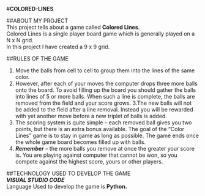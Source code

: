 #**COLORED-LINES**

##ABOUT MY PROJECT
<br />This project tells about a game called **Colored Lines**.
<br />Colored Lines is a single player board game which is generally played on a N x N grid.
<br />In this project I have created a 9 x 9 grid.

##RULES OF THE GAME 
1. Move the balls from cell to cell to group them into the lines of the same color. 
2. However, after each of your moves the computer drops three more balls onto the board. To avoid 
filling up the board you should gather the balls into lines of 5 or more balls. When such a line is 
complete, the balls are removed from the field and your score grows. 
3.The new balls will not be added to the field after a line removal. Instead you will be rewarded 
with yet another move before a new triplet of balls is added. 
4. The scoring system is quite simple – each removed ball gives you two points, but there is an extra 
bonus available. The goal of the “Color Lines” game is to stay in game as long as possible. The 
game ends once the whole game board becomes filled up with balls. 
5. ***Remember*** – the more balls you remove at once the greater your score is. You are playing against 
computer that cannot be won, so you compete against the highest score, yours or other players.

##TECHNOLOGY USED TO DEVELOP THE GAME
<br />***VISUAL STUDIO CODE***
<br />Language Used to develop the game is **Python.**


